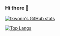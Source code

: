 ### Hi there 👋

<!--
**tkwonn/tkwonn** is a ✨ _special_ ✨ repository because its `README.md` (this file) appears on your GitHub profile.

Here are some ideas to get you started:

- 🔭 I’m currently working on ...
- 🌱 I’m currently learning ...
- 👯 I’m looking to collaborate on ...
- 🤔 I’m looking for help with ...
- 💬 Ask me about ...
- 📫 How to reach me: ...
- 😄 Pronouns: ...
- ⚡ Fun fact: ...
-->

<!-- <div id="header" align="center">
  <img src="https://media.giphy.com/media/M9gbBd9nbDrOTu1Mqx/giphy.gif" width="100"/>
  <div id="badges">
  <a href="your-linkedin-URL">
    <img src="https://img.shields.io/badge/LinkedIn-blue?style=for-the-badge&logo=linkedin&logoColor=white" alt="LinkedIn Badge"/>
  </a>
  <a href="your-youtube-URL">
    <img src="https://img.shields.io/badge/YouTube-red?style=for-the-badge&logo=youtube&logoColor=white" alt="Youtube Badge"/>
  </a>
  <a href="your-twitter-URL">
    <img src="https://img.shields.io/badge/Twitter-blue?style=for-the-badge&logo=twitter&logoColor=white" alt="Twitter Badge"/>
  </a>
</div>
</div> -->


[![tkwonn's GitHub stats](https://github-readme-stats.vercel.app/api?username=tkwonn&show-icons=true&theme=tokyonight)](https://github.com/tkwonn/github-readme-stats)

[![Top Langs](https://github-readme-stats.vercel.app/api/top-langs/?username=tkwonn&layout=compact&theme=tokyonight)](https://github.com/tkwonn/github-readme-stats)

<img src="https://komarev.com/ghpvc/?username=tkwonn&style=flat-square&color=blue" alt=""/>


<!-- https://www.sitepoint.com/github-profile-readme/ -->
